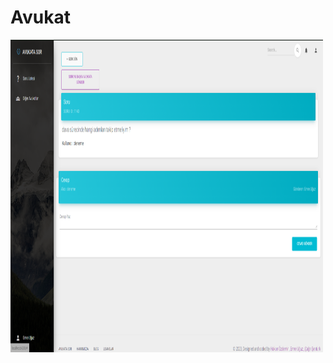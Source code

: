 # Avukat

 <img src="https://github.com/hakanozdmr/Avukat/blob/main/Project-ss/Avukat%20Detay%201.PNG" alt="alt text" width="500" height="500">
